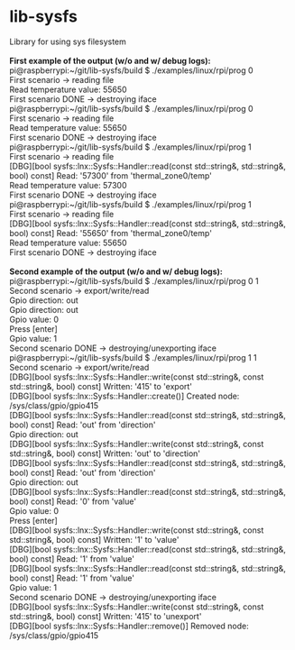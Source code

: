 # lib-sysfs
Library for using sys filesystem
<br><br>
**First example of the output (w/o and w/ debug logs):**<br>
pi@raspberrypi:~/git/lib-sysfs/build $ ./examples/linux/rpi/prog 0<br>
First scenario -> reading file<br>
Read temperature value: 55650<br>
First scenario DONE -> destroying iface<br>
pi@raspberrypi:~/git/lib-sysfs/build $ ./examples/linux/rpi/prog 0<br>
First scenario -> reading file<br>
Read temperature value: 55650<br>
First scenario DONE -> destroying iface<br>
pi@raspberrypi:~/git/lib-sysfs/build $ ./examples/linux/rpi/prog 1<br>
First scenario -> reading file<br>
[DBG][bool sysfs::lnx::Sysfs::Handler::read(const std::string&, std::string&, bool) const] Read: '57300' from 'thermal_zone0/temp'<br>
Read temperature value: 57300<br>
First scenario DONE -> destroying iface<br>
pi@raspberrypi:~/git/lib-sysfs/build $ ./examples/linux/rpi/prog 1<br>
First scenario -> reading file<br>
[DBG][bool sysfs::lnx::Sysfs::Handler::read(const std::string&, std::string&, bool) const] Read: '55650' from 'thermal_zone0/temp'<br>
Read temperature value: 55650<br>
First scenario DONE -> destroying iface<br>
<br>
**Second example of the output (w/o and w/ debug logs):**<br>
pi@raspberrypi:~/git/lib-sysfs/build $ ./examples/linux/rpi/prog 0 1<br>
Second scenario -> export/write/read<br>
Gpio direction: out<br>
Gpio direction: out<br>
Gpio value: 0<br>
Press [enter]<br>
Gpio value: 1<br>
Second scenario DONE -> destroying/unexporting iface<br>
pi@raspberrypi:~/git/lib-sysfs/build $ ./examples/linux/rpi/prog 1 1<br>
Second scenario -> export/write/read<br>
[DBG][bool sysfs::lnx::Sysfs::Handler::write(const std::string&, const std::string&, bool) const] Written: '415' to 'export'<br>
[DBG][bool sysfs::lnx::Sysfs::Handler::create()] Created node: /sys/class/gpio/gpio415<br>
[DBG][bool sysfs::lnx::Sysfs::Handler::read(const std::string&, std::string&, bool) const] Read: 'out' from 'direction'<br>
Gpio direction: out<br>
[DBG][bool sysfs::lnx::Sysfs::Handler::write(const std::string&, const std::string&, bool) const] Written: 'out' to 'direction'<br>
[DBG][bool sysfs::lnx::Sysfs::Handler::read(const std::string&, std::string&, bool) const] Read: 'out' from 'direction'<br>
Gpio direction: out<br>
[DBG][bool sysfs::lnx::Sysfs::Handler::read(const std::string&, std::string&, bool) const] Read: '0' from 'value'<br>
Gpio value: 0<br>
Press [enter]<br>
[DBG][bool sysfs::lnx::Sysfs::Handler::write(const std::string&, const std::string&, bool) const] Written: '1' to 'value'<br>
[DBG][bool sysfs::lnx::Sysfs::Handler::read(const std::string&, std::string&, bool) const] Read: '1' from 'value'<br>
[DBG][bool sysfs::lnx::Sysfs::Handler::read(const std::string&, std::string&, bool) const] Read: '1' from 'value'<br>
Gpio value: 1<br>
Second scenario DONE -> destroying/unexporting iface<br>
[DBG][bool sysfs::lnx::Sysfs::Handler::write(const std::string&, const std::string&, bool) const] Written: '415' to 'unexport'<br>
[DBG][bool sysfs::lnx::Sysfs::Handler::remove()] Removed node: /sys/class/gpio/gpio415<br>

